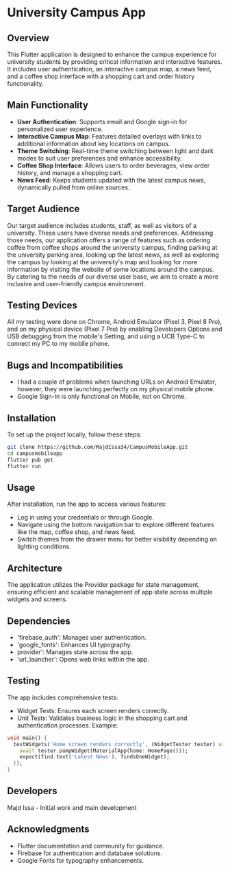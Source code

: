 # University Campus App

## Overview
This Flutter application is designed to enhance the campus experience for university students by providing critical information and interactive features. It includes user authentication, an interactive campus map, a news feed, and a coffee shop interface with a shopping cart and order history functionality.

## Main Functionality
- **User Authentication**: Supports email and Google sign-in for personalized user experience.
- **Interactive Campus Map**: Features detailed overlays with links to additional information about key locations on campus.
- **Theme Switching**: Real-time theme switching between light and dark modes to suit user preferences and enhance accessibility.
- **Coffee Shop Interface**: Allows users to order beverages, view order history, and manage a shopping cart.
- **News Feed**: Keeps students updated with the latest campus news, dynamically pulled from online sources.

## Target Audience
Our target audience includes students, staff, as well as visitors of a university. These users have diverse needs and preferences. Addressing those needs, our application offers a range of features such as ordering coffee from coffee shops around the university campus, finding parking at the university parking area, looking up the latest news, as well as exploring the campus by looking at the university's map and looking for more information by visiting the website of some locations around the campus. By catering to the needs of our diverse user base, we aim to create a more inclusive and user-friendly campus environment.

## Testing Devices
All my testing were done on Chrome, Android Emulator (Pixel 3, Pixel 8 Pro), and on my physical device (Pixel 7 Pro) by enabling Developers Options and USB debugging from the mobile's Setting, and using a UCB Type-C to connect my PC to my mobile phone.

## Bugs and Incompatibilities 
- I had a couple of problems when launching URLs on Android Emulator, however, they were launching perfectly on my physical mobile phone.
- Google Sign-In is only functional on Mobile, not on Chrome.

## Installation
To set up the project locally, follow these steps:
```bash
git clone https://github.com/MajdIssa34/CampusMobileApp.git
cd campusmobileapp
flutter pub get
flutter run
```

## Usage
After installation, run the app to access various features:

- Log in using your credentials or through Google.
- Navigate using the bottom navigation bar to explore different features like the map, coffee shop, and news feed.
- Switch themes from the drawer menu for better visibility depending on lighting conditions.

## Architecture
The application utilizes the Provider package for state management, ensuring efficient and scalable management of app state across multiple widgets and screens.

## Dependencies
- 'firebase_auth': Manages user authentication.
- 'google_fonts': Enhances UI typography.
- provider': Manages state across the app.
- 'url_launcher': Opens web links within the app.

## Testing
The app includes comprehensive tests:

- Widget Tests: Ensures each screen renders correctly.
- Unit Tests: Validates business logic in the shopping cart and authentication processes.
Example:
```dart
void main() {
  testWidgets('Home screen renders correctly', (WidgetTester tester) async {
    await tester.pumpWidget(MaterialApp(home: HomePage()));
    expect(find.text('Latest News'), findsOneWidget);
  });
}
```

## Developers
Majd Issa - Initial work and main development
## Acknowledgments
- Flutter documentation and community for guidance.
- Firebase for authentication and database solutions.
- Google Fonts for typography enhancements.
